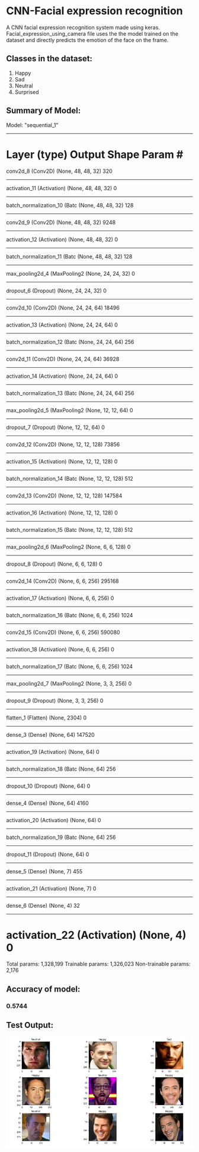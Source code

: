 # CNN-Facial expression recognition
A CNN facial expression recognition system made using keras.
Facial_expression_using_camera file uses the the model trained on the dataset and directly predicts the emotion of the face on the frame.

## Classes in the dataset:
1. Happy
2. Sad
3. Neutral
4. Surprised

## Summary of Model:
Model: "sequential_1"
_________________________________________________________________
Layer (type)                 Output Shape              Param #   
=================================================================
conv2d_8 (Conv2D)            (None, 48, 48, 32)        320       
_________________________________________________________________
activation_11 (Activation)   (None, 48, 48, 32)        0         
_________________________________________________________________
batch_normalization_10 (Batc (None, 48, 48, 32)        128       
_________________________________________________________________
conv2d_9 (Conv2D)            (None, 48, 48, 32)        9248      
_________________________________________________________________
activation_12 (Activation)   (None, 48, 48, 32)        0         
_________________________________________________________________
batch_normalization_11 (Batc (None, 48, 48, 32)        128       
_________________________________________________________________
max_pooling2d_4 (MaxPooling2 (None, 24, 24, 32)        0         
_________________________________________________________________
dropout_6 (Dropout)          (None, 24, 24, 32)        0         
_________________________________________________________________
conv2d_10 (Conv2D)           (None, 24, 24, 64)        18496     
_________________________________________________________________
activation_13 (Activation)   (None, 24, 24, 64)        0         
_________________________________________________________________
batch_normalization_12 (Batc (None, 24, 24, 64)        256       
_________________________________________________________________
conv2d_11 (Conv2D)           (None, 24, 24, 64)        36928     
_________________________________________________________________
activation_14 (Activation)   (None, 24, 24, 64)        0         
_________________________________________________________________
batch_normalization_13 (Batc (None, 24, 24, 64)        256       
_________________________________________________________________
max_pooling2d_5 (MaxPooling2 (None, 12, 12, 64)        0         
_________________________________________________________________
dropout_7 (Dropout)          (None, 12, 12, 64)        0         
_________________________________________________________________
conv2d_12 (Conv2D)           (None, 12, 12, 128)       73856     
_________________________________________________________________
activation_15 (Activation)   (None, 12, 12, 128)       0         
_________________________________________________________________
batch_normalization_14 (Batc (None, 12, 12, 128)       512       
_________________________________________________________________
conv2d_13 (Conv2D)           (None, 12, 12, 128)       147584    
_________________________________________________________________
activation_16 (Activation)   (None, 12, 12, 128)       0         
_________________________________________________________________
batch_normalization_15 (Batc (None, 12, 12, 128)       512       
_________________________________________________________________
max_pooling2d_6 (MaxPooling2 (None, 6, 6, 128)         0         
_________________________________________________________________
dropout_8 (Dropout)          (None, 6, 6, 128)         0         
_________________________________________________________________
conv2d_14 (Conv2D)           (None, 6, 6, 256)         295168    
_________________________________________________________________
activation_17 (Activation)   (None, 6, 6, 256)         0         
_________________________________________________________________
batch_normalization_16 (Batc (None, 6, 6, 256)         1024      
_________________________________________________________________
conv2d_15 (Conv2D)           (None, 6, 6, 256)         590080    
_________________________________________________________________
activation_18 (Activation)   (None, 6, 6, 256)         0         
_________________________________________________________________
batch_normalization_17 (Batc (None, 6, 6, 256)         1024      
_________________________________________________________________
max_pooling2d_7 (MaxPooling2 (None, 3, 3, 256)         0         
_________________________________________________________________
dropout_9 (Dropout)          (None, 3, 3, 256)         0         
_________________________________________________________________
flatten_1 (Flatten)          (None, 2304)              0         
_________________________________________________________________
dense_3 (Dense)              (None, 64)                147520    
_________________________________________________________________
activation_19 (Activation)   (None, 64)                0         
_________________________________________________________________
batch_normalization_18 (Batc (None, 64)                256       
_________________________________________________________________
dropout_10 (Dropout)         (None, 64)                0         
_________________________________________________________________
dense_4 (Dense)              (None, 64)                4160      
_________________________________________________________________
activation_20 (Activation)   (None, 64)                0         
_________________________________________________________________
batch_normalization_19 (Batc (None, 64)                256       
_________________________________________________________________
dropout_11 (Dropout)         (None, 64)                0         
_________________________________________________________________
dense_5 (Dense)              (None, 7)                 455       
_________________________________________________________________
activation_21 (Activation)   (None, 7)                 0         
_________________________________________________________________
dense_6 (Dense)              (None, 4)                 32        
_________________________________________________________________
activation_22 (Activation)   (None, 4)                 0         
=================================================================
Total params: 1,328,199
Trainable params: 1,326,023
Non-trainable params: 2,176

## Accuracy of model:
### 0.5744

## Test Output:
![img](images/test_output.png)